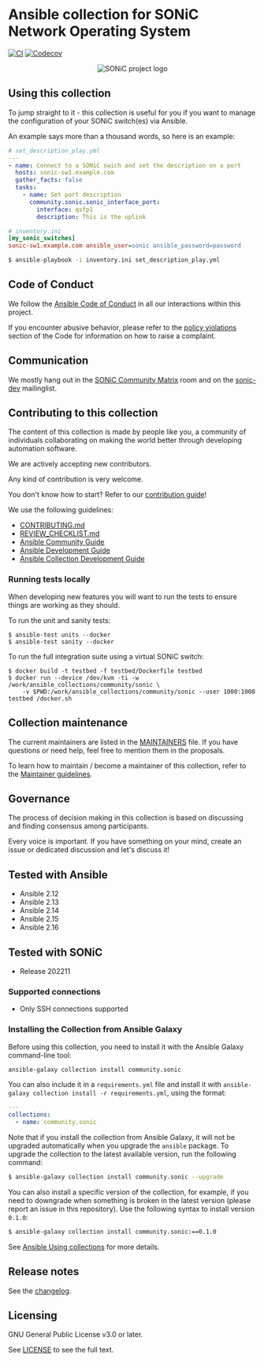 # Ansible collection for SONiC Network Operating System

[![CI](https://github.com/ansible-collections/community.sonic/workflows/CI/badge.svg?event=push)](https://github.com/ansible-collections/community.sonic/actions) [![Codecov](https://img.shields.io/codecov/c/github/ansible-collections/community.sonic)](https://codecov.io/gh/ansible-collections/community.sonic)


<p align="center">
<img src="https://user-images.githubusercontent.com/149442/232787483-7a348ed3-265a-4d5d-8c05-95246a3aa7e9.png" alt="SONiC project logo" />
</p>



## Using this collection

To jump straight to it - this collection is useful for you if you want to manage the configuration of your SONiC switch(es) via Ansible.

An example says more than a thousand words, so here is an example:

```yaml
# set_description_play.yml
---
- name: Connect to a SONiC swich and set the description on a port
  hosts: sonic-sw1.example.com
  gather_facts: false
  tasks:
    - name: Set port description
      community.sonic.sonic_interface_port:
        interface: qsfp1
        description: This is the uplink
```

```ini
# inventory.ini
[my_sonic_switches]
sonic-sw1.example.com ansible_user=sonic ansible_password=password
```
```bash
$ ansible-playbook -i inventory.ini set_description_play.yml
```

## Code of Conduct

We follow the [Ansible Code of Conduct](https://docs.ansible.com/ansible/devel/community/code_of_conduct.html) in all our interactions within this project.

If you encounter abusive behavior, please refer to the [policy violations](https://docs.ansible.com/ansible/devel/community/code_of_conduct.html#policy-violations) section of the Code for information on how to raise a complaint.

## Communication

We mostly hang out in the [SONiC Community Matrix](https://matrix.to/#/#sonic-net:matrix.org) room and on the [sonic-dev](https://lists.sonicfoundation.dev/g/sonic-dev) mailinglist.


## Contributing to this collection


<!--Describe how the community can contribute to your collection. At a minimum, fill up and include the CONTRIBUTING.md file containing how and where users can create issues to report problems or request features for this collection. List contribution requirements, including preferred workflows and necessary testing, so you can benefit from community PRs. If you are following general Ansible contributor guidelines, you can link to - [Ansible Community Guide](https://docs.ansible.com/ansible/devel/community/index.html). List the current maintainers (contributors with write or higher access to the repository). The following can be included:-->

The content of this collection is made by people like you, a community of individuals collaborating on making the world better through developing automation software.

We are actively accepting new contributors.

Any kind of contribution is very welcome.

You don't know how to start? Refer to our [contribution guide](CONTRIBUTING.md)!

We use the following guidelines:

* [CONTRIBUTING.md](CONTRIBUTING.md)
* [REVIEW_CHECKLIST.md](REVIEW_CHECKLIST.md)
* [Ansible Community Guide](https://docs.ansible.com/ansible/latest/community/index.html)
* [Ansible Development Guide](https://docs.ansible.com/ansible/devel/dev_guide/index.html)
* [Ansible Collection Development Guide](https://docs.ansible.com/ansible/devel/dev_guide/developing_collections.html#contributing-to-collections)

### Running tests locally

When developing new features you will want to run the tests to ensure things
are working as they should.

To run the unit and sanity tests:

```
$ ansible-test units --docker
$ ansible-test sanity --docker
```

To run the full integration suite using a virtual SONiC switch:

```
$ docker build -t testbed -f testbed/Dockerfile testbed
$ docker run --device /dev/kvm -ti -w /work/ansible_collections/community/sonic \
    -v $PWD:/work/ansible_collections/community/sonic --user 1000:1000 testbed /docker.sh
```

## Collection maintenance

The current maintainers are listed in the [MAINTAINERS](MAINTAINERS) file. If you have questions or need help, feel free to mention them in the proposals.

To learn how to maintain / become a maintainer of this collection, refer to the [Maintainer guidelines](MAINTAINING.md).

## Governance

The process of decision making in this collection is based on discussing and finding consensus among participants.

Every voice is important. If you have something on your mind, create an issue or dedicated discussion and let's discuss it!

## Tested with Ansible

 * Ansible 2.12
 * Ansible 2.13
 * Ansible 2.14
 * Ansible 2.15
 * Ansible 2.16

## Tested with SONiC

 * Release 202211

### Supported connections

 * Only SSH connections supported

### Installing the Collection from Ansible Galaxy

Before using this collection, you need to install it with the Ansible Galaxy command-line tool:

```bash
ansible-galaxy collection install community.sonic
```

You can also include it in a `requirements.yml` file and install it with `ansible-galaxy collection install -r requirements.yml`, using the format:

```yaml
---
collections:
  - name: community.sonic
```

Note that if you install the collection from Ansible Galaxy, it will not be upgraded automatically when you upgrade the `ansible` package.
To upgrade the collection to the latest available version, run the following command:

```bash
$ ansible-galaxy collection install community.sonic --upgrade
```

You can also install a specific version of the collection, for example, if you need to downgrade when something is broken in the latest version (please report an issue in this repository). Use the following syntax to install version `0.1.0`:

```bash
$ ansible-galaxy collection install community.sonic:==0.1.0
```

See [Ansible Using collections](https://docs.ansible.com/ansible/devel/user_guide/collections_using.html) for more details.

## Release notes

See the [changelog](https://github.com/ansible-collections/REPONAMEHERE/tree/main/CHANGELOG.rst).

## Licensing

GNU General Public License v3.0 or later.

See [LICENSE](https://www.gnu.org/licenses/gpl-3.0.txt) to see the full text.
